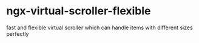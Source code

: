 # ngx-virtual-scroller-flexible
fast and flexible virtual scroller which can handle items with different sizes perfectly
